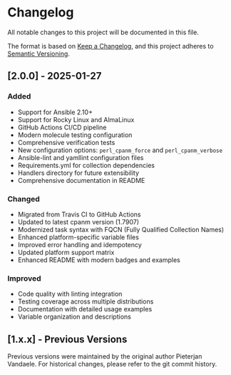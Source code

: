 # Changelog

All notable changes to this project will be documented in this file.

The format is based on [Keep a Changelog](https://keepachangelog.com/en/1.0.0/),
and this project adheres to [Semantic Versioning](https://semver.org/spec/v2.0.0.html).

## [2.0.0] - 2025-01-27

### Added
- Support for Ansible 2.10+
- Support for Rocky Linux and AlmaLinux
- GitHub Actions CI/CD pipeline
- Modern molecule testing configuration
- Comprehensive verification tests
- New configuration options: `perl_cpanm_force` and `perl_cpanm_verbose`
- Ansible-lint and yamllint configuration files
- Requirements.yml for collection dependencies
- Handlers directory for future extensibility
- Comprehensive documentation in README

### Changed
- Migrated from Travis CI to GitHub Actions
- Updated to latest cpanm version (1.7907)
- Modernized task syntax with FQCN (Fully Qualified Collection Names)
- Enhanced platform-specific variable files
- Improved error handling and idempotency
- Updated platform support matrix
- Enhanced README with modern badges and examples

### Improved
- Code quality with linting integration
- Testing coverage across multiple distributions
- Documentation with detailed usage examples
- Variable organization and descriptions

## [1.x.x] - Previous Versions

Previous versions were maintained by the original author Pieterjan Vandaele.
For historical changes, please refer to the git commit history. 